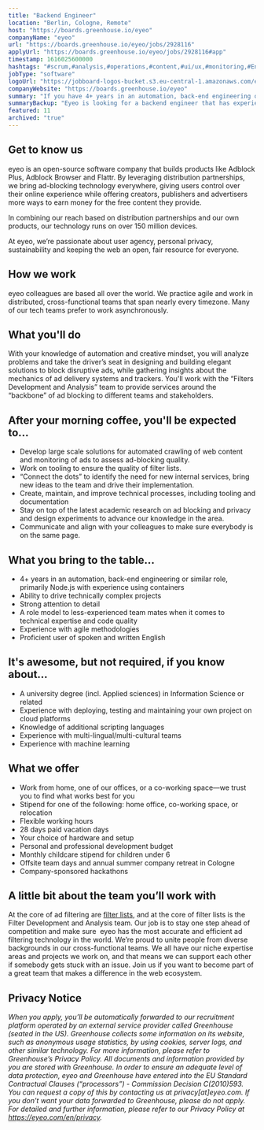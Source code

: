 ```yaml
---
title: "Backend Engineer"
location: "Berlin, Cologne, Remote"
host: "https://boards.greenhouse.io/eyeo"
companyName: "eyeo"
url: "https://boards.greenhouse.io/eyeo/jobs/2928116"
applyUrl: "https://boards.greenhouse.io/eyeo/jobs/2928116#app"
timestamp: 1616025600000
hashtags: "#scrum,#analysis,#operations,#content,#ui/ux,#monitoring,#English"
jobType: "software"
logoUrl: "https://jobboard-logos-bucket.s3.eu-central-1.amazonaws.com/eyeo"
companyWebsite: "https://boards.greenhouse.io/eyeo"
summary: "If you have 4+ years in an automation, back-end engineering or similar role, primarily Node, Eyeo is looking for someone with your knowledge."
summaryBackup: "Eyeo is looking for a backend engineer that has experience in: #content, #ui/ux, #scrum."
featured: 11
archived: "true"
---
```


## Get to know us

eyeo is an open-source software company that builds products like Adblock Plus, Adblock Browser and Flattr. By leveraging distribution partnerships, we bring ad-blocking technology everywhere, giving users control over their online experience while offering creators, publishers and advertisers more ways to earn money for the free content they provide.

In combining our reach based on distribution partnerships and our own products, our technology runs on over 150 million devices.

At eyeo, we’re passionate about user agency, personal privacy, sustainability and keeping the web an open, fair resource for everyone.

## How we work

eyeo colleagues are based all over the world. We practice agile and work in distributed, cross-functional teams that span nearly every timezone. Many of our tech teams prefer to work asynchronously.

## What you'll do

With your knowledge of automation and creative mindset, you will analyze problems and take the driver’s seat in designing and building elegant solutions to block disruptive ads, while gathering insights about the mechanics of ad delivery systems and trackers. You'll work with the “Filters Development and Analysis” team to provide services around the “backbone” of ad blocking to different teams and stakeholders.

## After your morning coffee, you'll be expected to...

*   Develop large scale solutions for automated crawling of web content and monitoring of ads to assess ad-blocking quality.
*   Work on tooling to ensure the quality of filter lists.
*   “Connect the dots” to identify the need for new internal services, bring new ideas to the team and drive their implementation.
*   Create, maintain, and improve technical processes, including tooling and documentation
*   Stay on top of the latest academic research on ad blocking and privacy and design experiments to advance our knowledge in the area.
*   Communicate and align with your colleagues to make sure everybody is on the same page.

## What you bring to the table...

*   4+ years in an automation, back-end engineering or similar role, primarily Node.js with experience using containers
*   Ability to drive technically complex projects
*   Strong attention to detail
*   A role model to less-experienced team mates when it comes to technical expertise and code quality
*   Experience with agile methodologies
*   Proficient user of spoken and written English

## It's awesome, but not required, if you know about...

*   A university degree (incl. Applied sciences) in Information Science or related
*   Experience with deploying, testing and maintaining your own project on cloud platforms
*   Knowledge of additional scripting languages
*   Experience with multi-lingual/multi-cultural teams
*   Experience with machine learning

## What we offer

*   Work from home, one of our offices, or a co-working space—we trust you to find what works best for you
*   Stipend for one of the following: home office, co-working space, or relocation
*   Flexible working hours
*   28 days paid vacation days 
*   Your choice of hardware and setup
*   Personal and professional development budget
*   Monthly childcare stipend for children under 6
*   Offsite team days and annual summer company retreat in Cologne
*   Company-sponsored hackathons

## A little bit about the team you’ll work with

At the core of ad filtering are [filter lists](https://adblockplus.org/subscriptions), and at the core of filter lists is the Filter Development and Analysis team. Our job is to stay one step ahead of competition and make sure  eyeo has the most accurate and efficient ad filtering technology in the world. We’re proud to unite people from diverse backgrounds in our cross-functional teams. We all have our niche expertise areas and projects we work on, and that means we can support each other if somebody gets stuck with an issue. Join us if you want to become part of a great team that makes a difference in the web ecosystem.

## Privacy Notice

_When you apply, you’ll be automatically forwarded to our recruitment platform operated by an external service provider called Greenhouse (seated in the US). Greenhouse collects some information on its website, such as anonymous usage statistics, by using cookies, server logs, and other similar technology. For more information, please refer to Greenhouse’s Privacy Policy. All documents and information provided by you are stored with Greenhouse. In order to ensure an adequate level of data protection, eyeo and Greenhouse have entered into the EU Standard Contractual Clauses (“processors”) - Commission Decision C(2010)593. You can request a copy of this by contacting us at privacy\[at\]eyeo.com. If you don’t want your data forwarded to Greenhouse, please do not apply. For detailed and further information, please refer to our Privacy Policy at https://eyeo.com/en/privacy._
